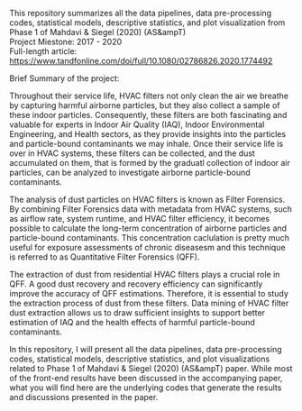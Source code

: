 This repository summarizes all the data pipelines, data pre-processing codes, statistical models, descriptive statistics, and plot visualization from Phase 1 of Mahdavi &amp; Siegel (2020) (AS&ampT)  
Project Miestone: 2017 - 2020  
Full-length article: https://www.tandfonline.com/doi/full/10.1080/02786826.2020.1774492

Brief Summary of the project:

Throughout their service life, HVAC filters not only clean the air we breathe by capturing harmful airborne particles, but they also collect a sample of these indoor particles. Consequently, these filters are both fascinating and valuable for experts in Indoor Air Quality (IAQ), Indoor Environmental Engineering, and Health sectors, as they provide insights into the particles and particle-bound contaminants we may inhale. Once their service life is over in HVAC systems, these filters can be collected, and the dust accumulated on them, that is formed by the graduatl collection of indoor air particles, can be analyzed to investigate airborne particle-bound contaminants.

The analysis of dust particles on HVAC filters is known as Filter Forensics. By combining Filter Forensics data with metadata from HVAC systems, such as airflow rate, system runtime, and HVAC filter efficiency, it becomes possible to calculate the long-term concentration of airborne particles and particle-bound contaminants. This concentration caclulation is pretty much useful for exposure assessments of chronic diseasesm and this technique is referred to as Quantitative Filter Forensics (QFF).

The extraction of dust from residential HVAC filters plays a crucial role in QFF. A good dust recovery and recovery efficiency can significantly improve the accuracy of QFF estimations. Therefore, it is essential to study the extraction process of dust from these filters. Data mining of HVAC filter dust extraction allows us to draw sufficient insights to support better estimation of IAQ and the health effects of harmful particle-bound contaminants.

In this repository, I will present all the data pipelines, data pre-processing codes, statistical models, descriptive statistics, and plot visualizations related to Phase 1 of Mahdavi &amp; Siegel (2020) (AS&ampT) paper. While most of the front-end results have been discussed in the accompanying paper, what you will find here are the underlying codes that generate the results and discussions presented in the paper.

